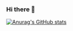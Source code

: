 ### Hi there 👋

[![Anurag's GitHub stats](https://github-readme-stats.vercel.app/api?username=mingnana)](https://github.com/mingnana/github-readme-stats)


